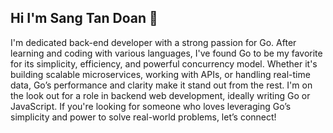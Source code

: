 ## Hi I'm Sang Tan Doan 👋

<!--
**sangtandoan/sangtandoan** is a ✨ _special_ ✨ repository because its `README.md` (this file) appears on your GitHub profile.

Here are some ideas to get you started:

- 🔭 I’m currently working on ...
- 🌱 I’m currently learning ...
- 👯 I’m looking to collaborate on ...
- 🤔 I’m looking for help with ...
- 💬 Ask me about ...
- 📫 How to reach me: ...
- 😄 Pronouns: ...
- ⚡ Fun fact: ...
-->
I'm dedicated back-end developer with a strong passion for Go. After learning and coding with various languages, I've found Go to be my favorite for its simplicity, efficiency, and powerful concurrency model. Whether it's building scalable microservices, working with APIs, or handling real-time data, Go’s performance and clarity make it stand out from the rest.
I'm on the look out for a role in backend web development, ideally writing Go or JavaScript. If you're looking for someone who loves leveraging Go’s simplicity and power to solve real-world problems, let’s connect!

